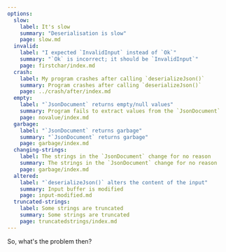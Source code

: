 ```yaml
---
options:
  slow:
    label: It's slow
    summary: "Deserialisation is slow"
    page: slow.md
  invalid:
    label: "I expected `InvalidInput` instead of `Ok`"
    summary: "`Ok` is incorrect; it should be `InvalidInput`"
    page: firstchar/index.md
  crash:
    label: My program crashes after calling `deserializeJson()`
    summary: Program crashes after calling `deserializeJson()`
    page: ../crash/after/index.md
  empty:
    label: "`JsonDocument` returns empty/null values"
    summary: Program fails to extract values from the `JsonDocument`
    page: novalue/index.md
  garbage:
    label: "`JsonDocument` returns garbage"
    summary: "`JsonDocument` returns garbage"
    page: garbage/index.md
  changing-strings:
    label: The strings in the `JsonDocument` change for no reason
    summary: The strings in the `JsonDocument` change for no reason
    page: garbage/index.md
  altered:
    label: "`deserializeJson()` alters the content of the input"
    summary: Input buffer is modified
    page: input-modified.md
  truncated-strings:
    label: Some strings are truncated
    summary: Some strings are truncated
    page: truncatedstrings/index.md
---
```


So, what's the problem then?
